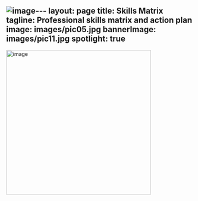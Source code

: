 ![image](https://github.com/rhysdore/UoE-forty/assets/97992834/05f987df-a4f2-41d2-9eda-4fc69ae7c7dd)---
layout: page
title: Skills Matrix
tagline: Professional skills matrix and action plan
image: images/pic05.jpg
bannerImage: images/pic11.jpg
spotlight: true
---

<img width="389" alt="image" src="https://github.com/rhysdore/UoE-forty/assets/97992834/19507f2f-177e-4499-ad19-1e1464402f96">
